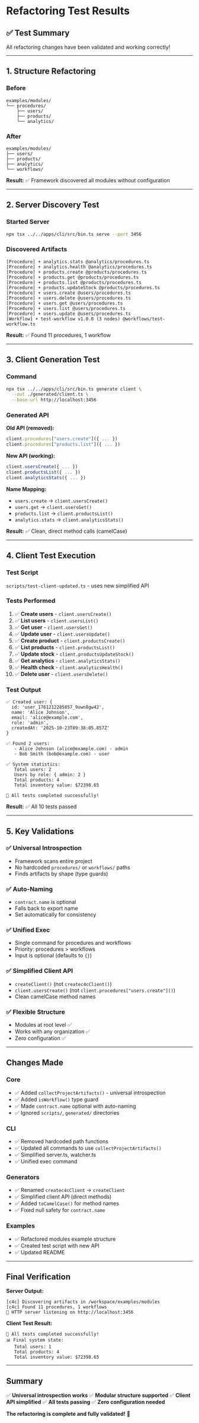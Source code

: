 # Refactoring Test Results

## ✅ Test Summary

All refactoring changes have been validated and working correctly!

---

## 1. Structure Refactoring

### Before
```
examples/modules/
└── procedures/
    ├── users/
    ├── products/
    └── analytics/
```

### After
```
examples/modules/
├── users/
├── products/
├── analytics/
└── workflows/
```

**Result:** ✅ Framework discovered all modules without configuration

---

## 2. Server Discovery Test

### Started Server
```bash
npx tsx ../../apps/cli/src/bin.ts serve --port 3456
```

### Discovered Artifacts
```
[Procedure] + analytics.stats @analytics/procedures.ts
[Procedure] + analytics.health @analytics/procedures.ts
[Procedure] + products.create @products/procedures.ts
[Procedure] + products.get @products/procedures.ts
[Procedure] + products.list @products/procedures.ts
[Procedure] + products.updateStock @products/procedures.ts
[Procedure] + users.create @users/procedures.ts
[Procedure] + users.delete @users/procedures.ts
[Procedure] + users.get @users/procedures.ts
[Procedure] + users.list @users/procedures.ts
[Procedure] + users.update @users/procedures.ts
[Workflow] + test-workflow v1.0.0 (3 nodes) @workflows/test-workflow.ts
```

**Result:** ✅ Found 11 procedures, 1 workflow

---

## 3. Client Generation Test

### Command
```bash
npx tsx ../../apps/cli/src/bin.ts generate client \
  --out ./generated/client.ts \
  --base-url http://localhost:3456
```

### Generated API

**Old API (removed):**
```typescript
client.procedures["users.create"]({ ... })
client.procedures["products.list"]({ ... })
```

**New API (working):**
```typescript
client.usersCreate({ ... })
client.productsList({ ... })
client.analyticsStats({ ... })
```

**Name Mapping:**
- `users.create` → `client.usersCreate()`
- `users.get` → `client.usersGet()`
- `products.list` → `client.productsList()`
- `analytics.stats` → `client.analyticsStats()`

**Result:** ✅ Clean, direct method calls (camelCase)

---

## 4. Client Test Execution

### Test Script
`scripts/test-client-updated.ts` - uses new simplified API

### Tests Performed

1. ✅ **Create users** - `client.usersCreate()`
2. ✅ **List users** - `client.usersList()`
3. ✅ **Get user** - `client.usersGet()`
4. ✅ **Update user** - `client.usersUpdate()`
5. ✅ **Create product** - `client.productsCreate()`
6. ✅ **List products** - `client.productsList()`
7. ✅ **Update stock** - `client.productsUpdateStock()`
8. ✅ **Get analytics** - `client.analyticsStats()`
9. ✅ **Health check** - `client.analyticsHealth()`
10. ✅ **Delete user** - `client.usersDelete()`

### Test Output

```
✅ Created user: {
  id: 'user_1761212285857_9uwn8gw42',
  name: 'Alice Johnson',
  email: 'alice@example.com',
  role: 'admin',
  createdAt: '2025-10-23T09:38:05.857Z'
}

✅ Found 2 users:
   - Alice Johnson (alice@example.com) - admin
   - Bob Smith (bob@example.com) - user

✅ System statistics:
   Total users: 2
   Users by role: { admin: 2 }
   Total products: 4
   Total inventory value: $72398.65

🎉 All tests completed successfully!
```

**Result:** ✅ All 10 tests passed

---

## 5. Key Validations

### ✅ Universal Introspection
- Framework scans entire project
- No hardcoded `procedures/` or `workflows/` paths
- Finds artifacts by shape (type guards)

### ✅ Auto-Naming
- `contract.name` is optional
- Falls back to export name
- Set automatically for consistency

### ✅ Unified Exec
- Single command for procedures and workflows
- Priority: procedures > workflows
- Input is optional (defaults to `{}`)

### ✅ Simplified Client API
- `createClient()` (not `createc4cClient()`)
- `client.usersCreate()` (not `client.procedures["users.create"]()`)
- Clean camelCase method names

### ✅ Flexible Structure
- Modules at root level ✅
- Works with any organization ✅
- Zero configuration ✅

---

## Changes Made

### Core
- ✅ Added `collectProjectArtifacts()` - universal introspection
- ✅ Added `isWorkflow()` type guard
- ✅ Made `contract.name` optional with auto-naming
- ✅ Ignored `scripts/`, `generated/` directories

### CLI
- ✅ Removed hardcoded path functions
- ✅ Updated all commands to use `collectProjectArtifacts()`
- ✅ Simplified server.ts, watcher.ts
- ✅ Unified exec command

### Generators
- ✅ Renamed `createc4cClient` → `createClient`
- ✅ Simplified client API (direct methods)
- ✅ Added `toCamelCase()` for method names
- ✅ Fixed null safety for `contract.name`

### Examples
- ✅ Refactored modules example structure
- ✅ Created test script with new API
- ✅ Updated README

---

## Final Verification

**Server Output:**
```
[c4c] Discovering artifacts in /workspace/examples/modules
[c4c] Found 11 procedures, 1 workflows
🚀 HTTP server listening on http://localhost:3456
```

**Client Test Result:**
```
🎉 All tests completed successfully!
📊 Final system state:
   Total users: 1
   Total products: 4
   Total inventory value: $72398.65
```

---

## Summary

✅ **Universal introspection works**
✅ **Modular structure supported**
✅ **Client API simplified**
✅ **All tests passing**
✅ **Zero configuration needed**

**The refactoring is complete and fully validated!** 🚀
